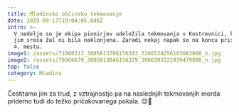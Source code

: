 ```yaml
---
title: Mladinsko občinsko tekmovanje
date: 2019-09-17T19:04:05.046Z
intro: >-
  V nedeljo so je ekipa pionirjev udeležila tekmovanja v Kostrevnici, kjer pa
  jim sreča žal ni bila naklonjena. Zaradi nekaj napak so na koncu pristali na
  4. mestu.
image1: /assets/71060313_3005813706156343_7266534256183083008_n.jpg
image2: /assets/70366679_3005813846156329_3986393321919479808_n.jpg
top: false
category: Mladina
---
```


Čestitamo jim za trud, z vztrajnostjo pa na naslednjih tekmovanjih morda pridemo tudi do težko pričakovanega pokala. 😊💪
